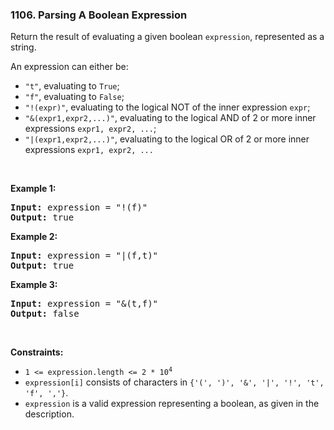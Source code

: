 <h3 align="left"> 1106. Parsing A Boolean Expression</h3>
<div><p>Return the result of evaluating a given boolean <code>expression</code>, represented as a string.</p>

<p>An expression can either be:</p>

<ul>
	<li><code>"t"</code>, evaluating to <code>True</code>;</li>
	<li><code>"f"</code>, evaluating to <code>False</code>;</li>
	<li><code>"!(expr)"</code>, evaluating to the logical NOT of the inner expression <code>expr</code>;</li>
	<li><code>"&amp;(expr1,expr2,...)"</code>, evaluating to the logical AND of 2 or more inner expressions <code>expr1, expr2, ...</code>;</li>
	<li><code>"|(expr1,expr2,...)"</code>, evaluating to the logical OR of 2 or more inner expressions <code>expr1, expr2, ...</code></li>
</ul>

<p>&nbsp;</p>
<p><strong>Example 1:</strong></p>

<pre><strong>Input:</strong> expression = "!(f)"
<strong>Output:</strong> true
</pre>

<p><strong>Example 2:</strong></p>

<pre><strong>Input:</strong> expression = "|(f,t)"
<strong>Output:</strong> true
</pre>

<p><strong>Example 3:</strong></p>

<pre><strong>Input:</strong> expression = "&amp;(t,f)"
<strong>Output:</strong> false
</pre>

<p>&nbsp;</p>
<p><strong>Constraints:</strong></p>

<ul>
	<li><code>1 &lt;= expression.length &lt;= 2 * 10<sup>4</sup></code></li>
	<li><code>expression[i]</code> consists of characters in <code>{'(', ')', '&amp;', '|', '!', 't', 'f', ','}</code>.</li>
	<li><code>expression</code> is a valid expression representing a boolean, as given in the description.</li>
</ul>
</div>